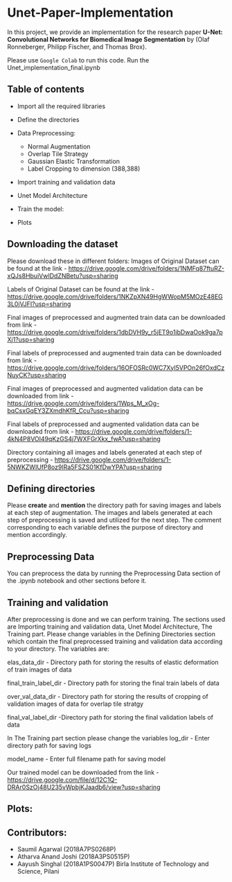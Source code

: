 # Unet-Paper-Implementation

In this project, we provide an implementation for the research paper **U-Net: Convolutional Networks for Biomedical Image Segmentation** by (Olaf Ronneberger, Philipp Fischer, and Thomas Brox). 

Please use `Google Colab` to run this code. Run the Unet_implementation_final.ipynb


## Table of contents

- Import all the required libraries

- Define the directories

- Data Preprocessing:
  - Normal Augmentation
  - Overlap Tile Strategy
  - Gaussian Elastic Transformation
  - Label Cropping to dimension (388,388)
  
- Import training and validation data

- Unet Model Architecture

- Train the model:

- Plots


## Downloading the dataset
Please download these in different folders:
Images of Original Dataset can be found at the link - https://drive.google.com/drive/folders/1NMFq87ftuRZ-xQJs8HbuiVwIDdZNBetu?usp=sharing

Labels of Original Dataset can be found at the link - https://drive.google.com/drive/folders/1NKZpXN49HgWWopM5MOzE48EG3L0jVJFI?usp=sharing

Final images of preprocessed and augmented train data can be downloaded from link - https://drive.google.com/drive/folders/1dbDVH9y_r5jET9o1ibDwaOok9ga7pXj1?usp=sharing

Final labels of preprocessed and augmented train data can be downloaded from link - https://drive.google.com/drive/folders/16OFOSRc0WC7XyI5VPOn26fOxdCzNuyCK?usp=sharing

Final images of preprocessed and augmented validation data can be downloaded from link - https://drive.google.com/drive/folders/1Wps_M_xOg-bqCsxGqEY3ZXmdhKfR_Ccu?usp=sharing

Final labels of preprocessed and augmented validation data can be downloaded from link - https://drive.google.com/drive/folders/1-4kN4P8VOI49qKzGS4j7WXFGrXkx_fwA?usp=sharing

Directory containing all images and labels generated at each step of preprocessing - https://drive.google.com/drive/folders/1-5NWKZWIUfP8oz9IRa5FSZS01KfDwYPA?usp=sharing

## Defining directories
Please **create** and **mention** the directory path for saving images and labels at each step of augmentation. The images and labels generated at each step of preprocessing is saved and utilized for the next step. The comment corresponding to each variable defines the purpose of directory and mention accordingly.

## Preprocessing Data
You can preprocess the data by running the Preprocessing Data section of the .ipynb notebook and other sections before it.

## Training and validation
After preprocessing is done and we can perform training. The sections used are Importing training and validation data, Unet Model Architecture, The Training part.
Please change variables in the Defining Directories section which contain the final preprocessed training and validation data according to your directory. The variables are:

elas_data_dir - Directory path for storing the results of elastic deformation of train images of data

final_train_label_dir - Directory path for storing the final train labels of data

over_val_data_dir - Directory path for storing the results of cropping of validation images of data for overlap tile stratgy

final_val_label_dir -Directory path for storing the final validation labels  of data




In The Training part section please change the variables
log_dir - Enter directory path for saving logs

model_name - Enter full filename path for saving model

Our trained model can be downloaded from the link - https://drive.google.com/file/d/12C1Q-DRAr0SzOj48U235vWpbjKJaadb6/view?usp=sharing

## Plots: 


## Contributors:
- Saumil Agarwal (2018A7PS0268P) 
- Atharva Anand Joshi (2018A3PS0515P) 
- Aayush Singhal (2018A1PS0047P) 
Birla Institute of Technology and Science, Pilani
